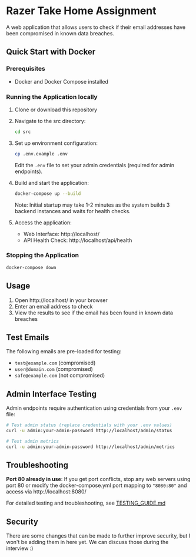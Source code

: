 # Razer Take Home Assignment

A web application that allows users to check if their email addresses have been compromised in known data breaches.

## Quick Start with Docker

### Prerequisites
- Docker and Docker Compose installed

### Running the Application locally

1. Clone or download this repository
2. Navigate to the src directory:
   ```bash
   cd src
   ```

3. Set up environment configuration:
   ```bash
   cp .env.example .env
   ```
   Edit the `.env` file to set your admin credentials (required for admin endpoints).

4. Build and start the application:
   ```bash
   docker-compose up --build
   ```
   Note: Initial startup may take 1-2 minutes as the system builds 3 backend instances and waits for health checks.

5. Access the application:
   - Web Interface: http://localhost/
   - API Health Check: http://localhost/api/health

### Stopping the Application

```bash
docker-compose down
```

## Usage

1. Open http://localhost/ in your browser
2. Enter an email address to check
3. View the results to see if the email has been found in known data breaches

## Test Emails

The following emails are pre-loaded for testing:
- `test@example.com` (compromised)
- `user@domain.com` (compromised)  
- `safe@example.com` (not compromised)

## Admin Interface Testing

Admin endpoints require authentication using credentials from your `.env` file:

```bash
# Test admin status (replace credentials with your .env values)
curl -u admin:your-admin-password http://localhost/admin/status

# Test admin metrics
curl -u admin:your-admin-password http://localhost/admin/metrics
```

## Troubleshooting

**Port 80 already in use**: If you get port conflicts, stop any web servers using port 80 or modify the docker-compose.yml port mapping to `"8080:80"` and access via http://localhost:8080/

For detailed testing and troubleshooting, see [TESTING_GUIDE.md](TESTING_GUIDE.md)

## Security

There are some changes that can be made to further improve security, but I won't be adding them in here yet. We can discuss those during the interview :)